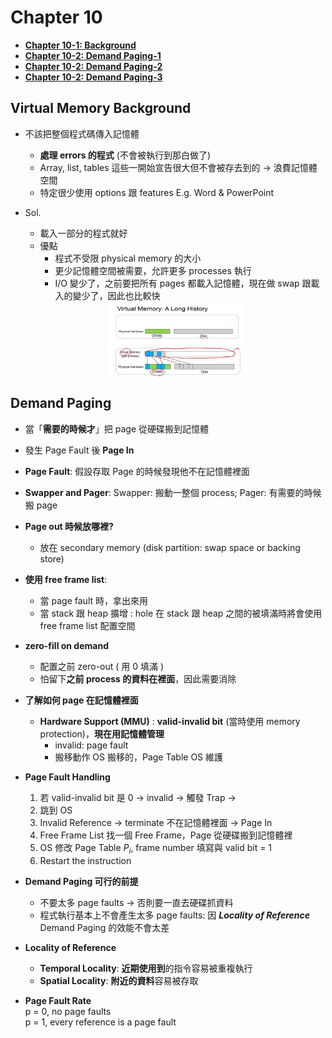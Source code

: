 # Chapter 10
- [**Chapter 10-1: Background**](https://www.youtube.com/watch?v=mB2OdZYruFk&list=PLwD0kbgjHKhHaUh1mnJIuwm6otLQW3_UP&index=70)
- [**Chapter 10-2: Demand Paging-1**](https://www.youtube.com/watch?v=bn34DqK_2QU&list=PLwD0kbgjHKhHaUh1mnJIuwm6otLQW3_UP&index=71)
- [**Chapter 10-2: Demand Paging-2**](https://www.youtube.com/watch?v=h27STlhrljo&list=PLwD0kbgjHKhHaUh1mnJIuwm6otLQW3_UP&index=72)
- [**Chapter 10-2: Demand Paging-3**](https://www.youtube.com/watch?v=4zgxz7H-Ns0&list=PLwD0kbgjHKhHaUh1mnJIuwm6otLQW3_UP&index=73)
## Virtual Memory Background

- 不該把整個程式碼傳入記憶體
    - **處理 errors 的程式** (不會被執行到那白做了)
    - Array, list, tables 這些一開始宣告很大但不會被存去到的 → 浪費記憶體空間
    - 特定很少使用 options 跟 features E.g. Word & PowerPoint
- Sol.
    - 載入一部分的程式就好
    - 優點
        - 程式不受限 physical memory 的大小
        - 更少記憶體空間被需要，允許更多 processes 執行
        - I/O 變少了，之前要把所有 pages 都載入記憶體，現在做 swap 跟載入的變少了，因此也比較快

    <div align="center" style='display: flex; justify-content: center; align-items: center;'>
        <img src="images/image-11.png" alt="Memory Protection Diagram" style="max-width: 45%;border-radius: 10px"/>
    </div>

## Demand Paging

- 當「**需要的時候才**」把 page 從硬碟搬到記憶體
- 發生 Page Fault 後 **Page In**
- **Page Fault**:  假設存取 Page 的時候發現他不在記憶體裡面
- **Swapper and Pager**: Swapper: 搬動一整個 process; Pager: 有需要的時候搬 page
- **Page out 時候放哪裡?**
    - 放在 secondary memory (disk partition: swap space or backing store)

- **使用 free frame list**:
    - 當 page fault 時，拿出來用
    - 當 stack 跟 heap 擴增 : hole 在 stack 跟 heap 之間的被填滿時將會使用 free frame list 配置空間

- **zero-fill on demand**
    - 配置之前 zero-out ( 用 0 填滿 )
    - 怕留下**之前 process 的資料在裡面**，因此需要消除

- **了解如何 page 在記憶體裡面**
    - **Hardware Support (MMU)** : **valid-invalid bit** (當時使用 memory protection)，**現在用記憶體管理**
        - invalid: page fault
        - 搬移動作 OS 搬移的，Page Table OS 維護
- **Page Fault Handling**
    1. 若 valid-invalid bit 是 0 → invalid → 觸發 Trap → 
    2. 跳到 OS
    3. Invalid Reference → terminate 
       不在記憶體裡面 → Page In
    4. Free Frame List 找一個 Free Frame，Page 從硬碟搬到記憶體裡 
    5. OS 修改 Page Table $P_i$, frame number 填寫與 valid bit = 1
    6. Restart the instruction
- **Demand Paging 可行的前提**
    - 不要太多 page faults → 否則要一直去硬碟抓資料
    - 程式執行基本上不會產生太多 page faults: 因 ***Locality of Reference*** Demand Paging 的效能不會太差
- **Locality of Reference**
    - **Temporal Locality**: **近期使用到**的指令容易被重複執行
    - **Spatial Locality**: **附近的資料**容易被存取

- **Page Fault Rate**\
    p = 0, no page faults\
    p = 1, every reference is a page fault
